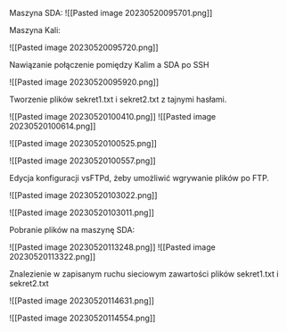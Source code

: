 Maszyna SDA: 
![[Pasted image 20230520095701.png]]

Maszyna Kali: 

![[Pasted image 20230520095720.png]]

Nawiązanie połączenie pomiędzy Kalim a SDA po SSH

![[Pasted image 20230520095920.png]]

Tworzenie plików sekret1.txt i sekret2.txt z tajnymi hasłami.

![[Pasted image 20230520100410.png]]
![[Pasted image 20230520100614.png]]

![[Pasted image 20230520100525.png]]

![[Pasted image 20230520100557.png]]


Edycja konfiguracji vsFTPd, żeby umożliwić wgrywanie plików po FTP.

![[Pasted image 20230520103022.png]]

![[Pasted image 20230520103011.png]]

Pobranie plików na maszynę SDA:

![[Pasted image 20230520113248.png]]
![[Pasted image 20230520113322.png]]

Znalezienie w zapisanym ruchu sieciowym zawartości plików sekret1.txt i sekret2.txt

![[Pasted image 20230520114631.png]]

![[Pasted image 20230520114554.png]]



